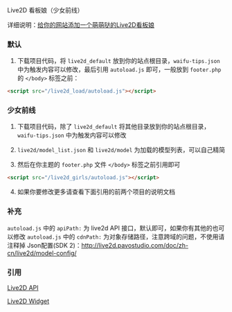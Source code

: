 Live2D 看板娘（少女前线）

详细说明：[给你的网站添加一个萌萌哒的Live2D看板娘](https://fairysen.com/287.html)


### 默认
1. 下载项目代码，将 `live2d_default` 放到你的站点根目录，`waifu-tips.json` 中为触发内容可以修改，最后引用 `autoload.js` 即可，一般放到 `footer.php` 的 `</body>` 标签之前：
```HTML
<script src="/live2d_load/autoload.js"></script>
```

### 少女前线
1. 下载项目代码，除了 `live2d_default` 将其他目录放到你的站点根目录，`waifu-tips.json` 中为触发内容可以修改

2. `live2d/model_list.json` 和 `live2d/model` 为加载的模型列表，可以自己精简

3. 然后在你主题的 `footer.php` 文件 `</body>` 标签之前引用即可
```HTML
<script src="/live2d_girls/autoload.js"></script>
```

4. 如果你要修改更多请查看下面引用的前两个项目的说明文档


### 补充
`autoload.js` 中的 `apiPath:` 为 live2d API 接口，默认即可，如果你有其他的也可以修改
`autoload.js` 中的 `cdnPath:` 为对象存储路径，注意跨域的问题，不使用请注释掉
Json配置(SDK 2)：<http://live2d.pavostudio.com/doc/zh-cn/live2d/model-config/>


### 引用
[Live2D API](https://github.com/fghrsh/live2d_api)

[Live2D Widget](https://github.com/stevenjoezhang/live2d-widget)